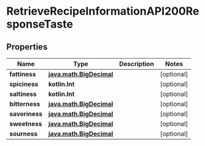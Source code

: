 
# RetrieveRecipeInformationAPI200ResponseTaste

## Properties
| Name | Type | Description | Notes |
| ------------ | ------------- | ------------- | ------------- |
| **fattiness** | [**java.math.BigDecimal**](java.math.BigDecimal.md) |  |  [optional] |
| **spiciness** | **kotlin.Int** |  |  [optional] |
| **saltiness** | **kotlin.Int** |  |  [optional] |
| **bitterness** | [**java.math.BigDecimal**](java.math.BigDecimal.md) |  |  [optional] |
| **savoriness** | [**java.math.BigDecimal**](java.math.BigDecimal.md) |  |  [optional] |
| **sweetness** | [**java.math.BigDecimal**](java.math.BigDecimal.md) |  |  [optional] |
| **sourness** | [**java.math.BigDecimal**](java.math.BigDecimal.md) |  |  [optional] |



